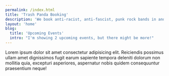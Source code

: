 ```yaml
---
permalink: /index.html
title: 'Trash Panda Booking'
description: 'We book anti-racist, anti-fascist, punk rock bands in and around Reno and Sparks, NV.'
layout: 'home'
blog:
  title: 'Upcoming Events'
  intro: "I'm showing 2 upcoming events, but there might be more!"
---
```


Lorem ipsum dolor sit amet consectetur adipisicing elit. Reiciendis possimus ullam amet dignissimos fugit earum sapiente tempora deleniti dolorum non mollitia quia, excepturi asperiores, aspernatur nobis quidem consequuntur praesentium neque!
